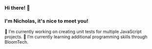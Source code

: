 ### Hi there! 👋
### I'm Nicholas, it's nice to meet you!

🔭 I’m currently working on creating unit tests for multiple JavaScript projects.
🌱 I’m currently learning additional programming skills through BloomTech.

<!--
**Nicholas-R-Payne/Nicholas-R-Payne** is a ✨ _special_ ✨ repository because its `README.md` (this file) appears on your GitHub profile.

Here are some ideas to get you started:

- 👯 I’m looking to collaborate on ...
- 🤔 I’m looking for help with ...
- 💬 Ask me about ...
- 📫 How to reach me: ...
- 😄 Pronouns: ...
- ⚡ Fun fact: ...
-->
